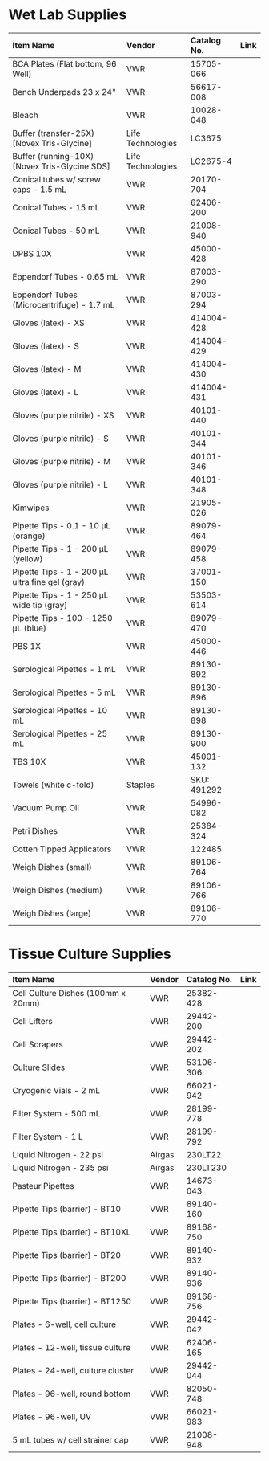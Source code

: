 # Wet Lab Supplies

| Item Name                                       | Vendor            | Catalog No. | Link |
|:------------------------------------------------|:------------------|:------------|:-----|
| BCA Plates (Flat bottom, 96 Well)               | VWR               | 15705-066   |      |
| Bench Underpads 23 x 24"                        | VWR               | 56617-008   |      |
| Bleach                                          | VWR               | 10028-048   |      |
| Buffer (transfer-25X) [Novex Tris-Glycine]      | Life Technologies | LC3675      |      |
| Buffer (running-10X) [Novex Tris-Glycine SDS]   | Life Technologies | LC2675-4    |      |
| Conical tubes w/ screw caps - 1.5 mL            | VWR               | 20170-704   |      |
| Conical Tubes - 15 mL                           | VWR               | 62406-200   |      |
| Conical Tubes - 50 mL                           | VWR               | 21008-940   |      |
| DPBS 10X                                        | VWR               | 45000-428   |      |
| Eppendorf Tubes - 0.65 mL                       | VWR               | 87003-290   |      |
| Eppendorf Tubes (Microcentrifuge) - 1.7 mL      | VWR               | 87003-294   |      |
| Gloves (latex) - XS                             | VWR               | 414004-428  |      |
| Gloves (latex) - S                              | VWR               | 414004-429  |      |
| Gloves (latex) - M                              | VWR               | 414004-430  |      |
| Gloves (latex) - L                              | VWR               | 414004-431  |      |
| Gloves (purple nitrile) - XS                    | VWR               | 40101-440   |      |
| Gloves (purple nitrile) - S                     | VWR               | 40101-344   |      |
| Gloves (purple nitrile) - M                     | VWR               | 40101-346   |      |
| Gloves (purple nitrile) - L                     | VWR               | 40101-348   |      |
| Kimwipes                                        | VWR               | 21905-026   |      |
| Pipette Tips - 0.1 - 10 μL (orange)             | VWR               | 89079-464   |      |
| Pipette Tips - 1 - 200 μL (yellow)              | VWR               | 89079-458   |      |
| Pipette Tips - 1 - 200 μL ultra fine gel (gray) | VWR               | 37001-150   |      |
| Pipette Tips - 1 - 250 μL wide tip (gray)       | VWR               | 53503-614   |      |
| Pipette Tips - 100 - 1250 μL (blue)             | VWR               | 89079-470   |      |
| PBS 1X                                          | VWR               | 45000-446   |      |
| Serological Pipettes - 1 mL                     | VWR               | 89130-892   |      |
| Serological Pipettes - 5 mL                     | VWR               | 89130-896   |      |
| Serological Pipettes - 10 mL                    | VWR               | 89130-898   |      |
| Serological Pipettes - 25 mL                    | VWR               | 89130-900   |      |
| TBS 10X                                         | VWR               | 45001-132   |      |
| Towels (white c-fold)                           | Staples           | SKU: 491292 |      |
| Vacuum Pump Oil                                 | VWR               | 54996-082   |      |
| Petri Dishes                                    | VWR               | 25384-324   |      |
| Cotten Tipped Applicators                       | VWR               | 122485      |      |
| Weigh Dishes (small)                            | VWR               | 89106-764   |      |
| Weigh Dishes (medium)                           | VWR               | 89106-766   |      |
| Weigh Dishes (large)                            | VWR               | 89106-770   |      |

# Tissue Culture Supplies


| Item Name                          | Vendor | Catalog No. | Link |
|:-----------------------------------|:-------|:------------|:-----|
| Cell Culture Dishes (100mm x 20mm) | VWR    | 25382-428   |      |
| Cell Lifters                       | VWR    | 29442-200   |      |
| Cell Scrapers                      | VWR    | 29442-202   |      |
| Culture Slides                     | VWR    | 53106-306   |      |
| Cryogenic Vials - 2 mL             | VWR    | 66021-942   |      |
| Filter System - 500 mL             | VWR    | 28199-778   |      |
| Filter System - 1 L                | VWR    | 28199-792   |      |
| Liquid Nitrogen - 22 psi           | Airgas | 230LT22     |      |
| Liquid Nitrogen - 235 psi          | Airgas | 230LT230    |      |
| Pasteur Pipettes                   | VWR    | 14673-043   |      |
| Pipette Tips (barrier) - BT10      | VWR    | 89140-160   |      |
| Pipette Tips (barrier) - BT10XL    | VWR    | 89168-750   |      |
| Pipette Tips (barrier) - BT20      | VWR    | 89140-932   |      |
| Pipette Tips (barrier) - BT200     | VWR    | 89140-936   |      |
| Pipette Tips (barrier) - BT1250    | VWR    | 89168-756   |      |
| Plates - 6-well, cell culture      | VWR    | 29442-042   |      |
| Plates - 12-well, tissue culture   | VWR    | 62406-165   |      |
| Plates - 24-well, culture cluster  | VWR    | 29442-044   |      |
| Plates - 96-well, round bottom     | VWR    | 82050-748   |      |
| Plates - 96-well, UV               | VWR    | 66021-983   |      |
| 5 mL tubes w/ cell strainer cap    | VWR    | 21008-948   |      |

